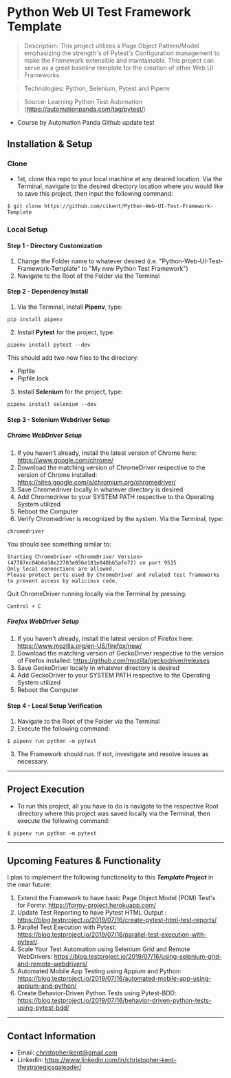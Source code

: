 # Python Web UI Test Framework Template

> Description: This project utilizes a Page Object Pattern/Model emphasizing the strength's of Pytest's Configuration management to make the Framework extensible and maintainable. This project can serve as a great baseline template for the creation of other Web UI Frameworks. 

> Technologies: Python, Selenium, Pytest and Pipenv

> Source: Learning Python Test Automation (https://automationpanda.com/tag/pytest/)
- Course by Automation Panda
Github update test

## Installation & Setup

### Clone

- 1st, clone this repo to your local machine at any desired location. Via the Terminal, navigate to the desired directory location where you would like to save this project, then input the following command:
```shell
$ git clone https://github.com/cikent/Python-Web-UI-Test-Framework-Template
```

### Local Setup

#### Step 1 - Directory Customization

1. Change the Folder name to whatever desired (i.e. "Python-Web-UI-Test-Framework-Template" to "My new Python Test Framework")
2. Navigate to the Root of the Folder via the Terminal 

#### Step 2 - Dependency Install

1. Via the Terminal, install **Pipenv**, type:
```shell
pip install pipenv
```

2. Install **Pytest** for the project, type:
```shell
pipenv install pytest --dev
```
This should add two new files to the directory:
- Pipfile
- Pipfile.lock

3. Install **Selenium** for the project, type:
```shell
pipenv install selenium --dev
```

#### Step 3 - Selenium Webdriver Setup

##### Chrome WebDriver Setup

1. If you haven't already, install the latest version of Chrome here: https://www.google.com/chrome/
2. Download the matching version of ChromeDriver respective to the version of Chrome installed: https://sites.google.com/a/chromium.org/chromedriver/
3. Save Chromedriver locally in whatever directory is desired
4. Add Chromedriver to your SYSTEM PATH respective to the Operating System utilized
5. Reboot the Computer
6. Verify Chromedriver is recognized by the system. Via the Terminal, type: 
```shell
chromedriver
```
You should see something similar to:
```shell
Starting ChromeDriver <ChromeDriver Version> (47787ec04b6e38e22703e856e101e840b65afe72) on port 9515
Only local connections are allowed.
Please protect ports used by ChromeDriver and related test frameworks to prevent access by malicious code.
```
Quit ChromeDriver running locally via the Terminal by pressing:
```shell
Control + C
```

##### Firefox WebDriver Setup

1. If you haven't already, install the latest version of Firefox here: https://www.mozilla.org/en-US/firefox/new/
2. Download the matching version of GeckoDriver respective to the version of Firefox installed: https://github.com/mozilla/geckodriver/releases
3. Save GeckoDriver locally in whatever directory is desired
4. Add GeckoDriver to your SYSTEM PATH respective to the Operating System utilized
5. Reboot the Computer

#### Step 4 - Local Setup Verification
1. Navigate to the Root of the Folder via the Terminal
2. Execute the following command:
```shell
$ pipenv run python -m pytest
```
3. The Framework should run. If not, investigate and resolve issues as necessary.

---

## Project Execution

- To run this project, all you have to do is navigate to the respective Root directory where this project was saved locally via the Terminal, then execute the following command:
```shell
$ pipenv run python -m pytest
```

---

## Upcoming Features & Functionality

I plan to implement the following functionality to this ***Template Project*** in the near future:
1. Extend the Framework to have basic Page Object Model (POM) Test's for Formy: https://formy-project.herokuapp.com/
2. Update Test Reporting to have Pytest HTML Output : https://blog.testproject.io/2019/07/16/create-pytest-html-test-reports/ 
3. Parallel Test Execution with Pytest: https://blog.testproject.io/2019/07/16/parallel-test-execution-with-pytest/.
4. Scale Your Test Automation using Selenium Grid and Remote WebDrivers: https://blog.testproject.io/2019/07/16/using-selenium-grid-and-remote-webdrivers/
5. Automated Mobile App Testing using Appium and Python: https://blog.testproject.io/2019/07/16/automated-mobile-app-using-appium-and-python/
6. Create Behavior-Driven Python Tests using Pytest-BDD: https://blog.testproject.io/2019/07/16/behavior-driven-python-tests-using-pytest-bdd/


---

## Contact Information

- Email: christopherikent@gmail.com
- LinkedIn: https://www.linkedin.com/in/christopher-kent-thestrategicsqaleader/
